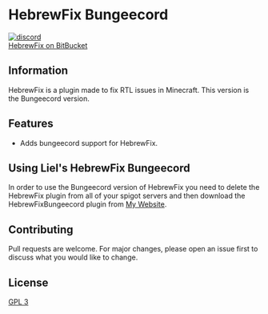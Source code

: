 # HebrewFix Bungeecord

[<img alt="discord" src="https://lielamar.com/other/github_discord.png" size=1.5>](https://discord.gg/NzgBrqR)
<br>
[HebrewFix on BitBucket](https://bitbucket.org/hebrewfix/hebrewfix-plugin/src/develop/)

## Information
HebrewFix is a plugin made to fix RTL issues in Minecraft. This version is the Bungeecord version.

## Features
* Adds bungeecord support for HebrewFix.

## Using Liel's HebrewFix Bungeecord
In order to use the Bungeecord version of HebrewFix you need to delete the HebrewFix plugin from all of your spigot servers and then download the HebrewFixBungeecord plugin from [My Website](https://lielamar.com/other/HebrewFixBungeecord.jar).

## Contributing
Pull requests are welcome. For major changes, please open an issue first to discuss what you would like to change.

## License
[GPL 3](https://choosealicense.com/licenses/agpl-3.0/)
